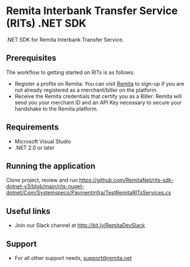 # Remita Interbank Transfer Service (RITs) .NET SDK
.NET SDK for Remita Interbank Transfer Service.

## Prerequisites
The workflow to getting started on RITs is as follows:

*  Register a profile on Remita: You can visit [Remita](https://login.remita.net) to sign-up if you are not already registered as a merchant/biller on the platform.
*  Receive the Remita credentials that certify you as a Biller: Remita will send you your merchant ID and an API Key necessary to secure your handshake to the Remita platform.
## Requirements
*  Microsoft Visual Studio 
* .NET 2.0 or later

## Running the application
Clone project, review and run https://github.com/RemitaNet/rits-sdk-dotnet-v3/blob/main/rits-nuget-dotnet/Com/Systemspecs/Paymentinfra/TestRemitaRITsServices.cs

## Useful links
* Join our Slack channel at http://bit.ly/RemitaDevSlack
    
## Support
- For all other support needs, support@remita.net

